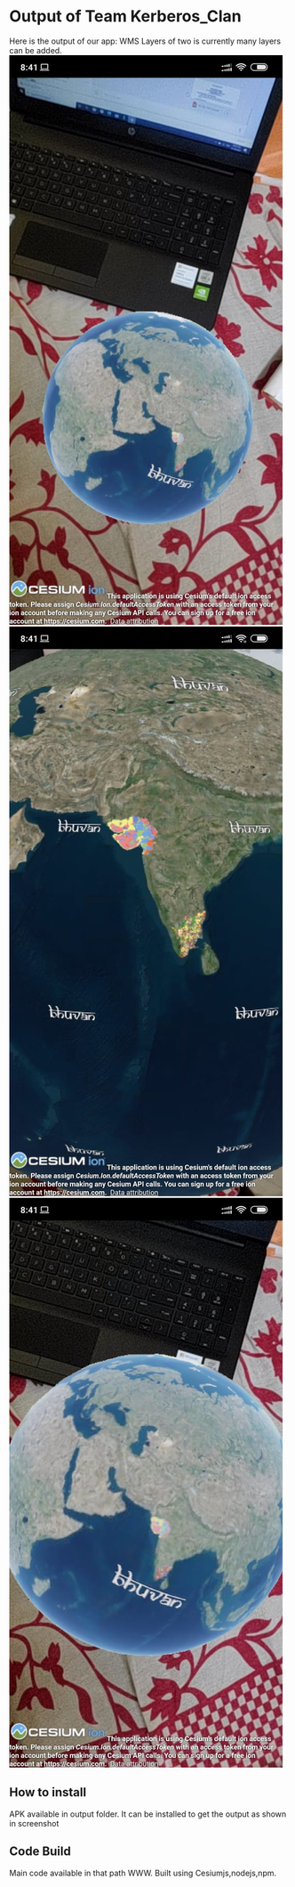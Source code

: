 
# Output of Team Kerberos_Clan
 Here is the output of our app: WMS Layers of two is currently many layers can be added.
 ![](images/1.jpeg)
 ![](images/2.jpeg)
 ![](images/3.jpeg)


## How to install

APK available in output folder. It can be installed to get the output as shown in screenshot

## Code Build

Main code available in that path WWW. Built using Cesiumjs,nodejs,npm. 